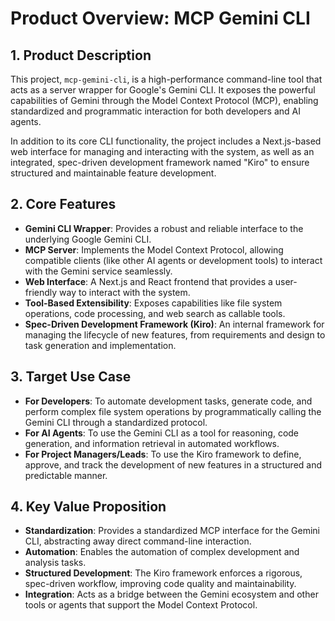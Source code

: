 # Product Overview: MCP Gemini CLI

## 1. Product Description

This project, `mcp-gemini-cli`, is a high-performance command-line tool that acts as a server wrapper for Google's Gemini CLI. It exposes the powerful capabilities of Gemini through the Model Context Protocol (MCP), enabling standardized and programmatic interaction for both developers and AI agents.

In addition to its core CLI functionality, the project includes a Next.js-based web interface for managing and interacting with the system, as well as an integrated, spec-driven development framework named "Kiro" to ensure structured and maintainable feature development.

## 2. Core Features

- **Gemini CLI Wrapper**: Provides a robust and reliable interface to the underlying Google Gemini CLI.
- **MCP Server**: Implements the Model Context Protocol, allowing compatible clients (like other AI agents or development tools) to interact with the Gemini service seamlessly.
- **Web Interface**: A Next.js and React frontend that provides a user-friendly way to interact with the system.
- **Tool-Based Extensibility**: Exposes capabilities like file system operations, code processing, and web search as callable tools.
- **Spec-Driven Development Framework (Kiro)**: An internal framework for managing the lifecycle of new features, from requirements and design to task generation and implementation.

## 3. Target Use Case

- **For Developers**: To automate development tasks, generate code, and perform complex file system operations by programmatically calling the Gemini CLI through a standardized protocol.
- **For AI Agents**: To use the Gemini CLI as a tool for reasoning, code generation, and information retrieval in automated workflows.
- **For Project Managers/Leads**: To use the Kiro framework to define, approve, and track the development of new features in a structured and predictable manner.

## 4. Key Value Proposition

- **Standardization**: Provides a standardized MCP interface for the Gemini CLI, abstracting away direct command-line interaction.
- **Automation**: Enables the automation of complex development and analysis tasks.
- **Structured Development**: The Kiro framework enforces a rigorous, spec-driven workflow, improving code quality and maintainability.
- **Integration**: Acts as a bridge between the Gemini ecosystem and other tools or agents that support the Model Context Protocol.

